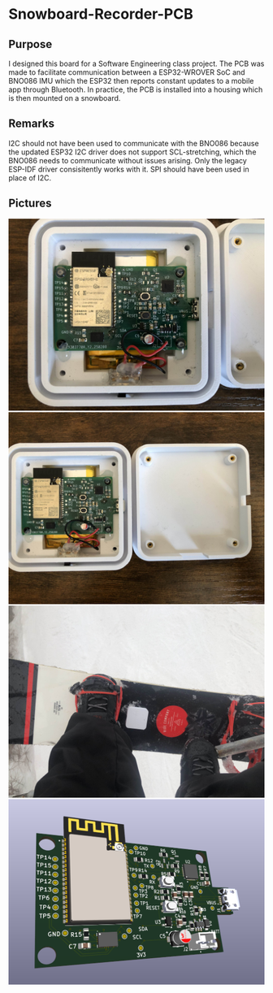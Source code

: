 # Snowboard-Recorder-PCB
## Purpose
I designed this board for a Software Engineering class project. The PCB was made to facilitate communication between a ESP32-WROVER SoC and BNO086 IMU which the ESP32 then reports constant updates to a mobile app through Bluetooth. In practice, the PCB is installed into a housing which is then mounted on a snowboard.
## Remarks
I2C should not have been used to communicate with the BNO086 because the updated ESP32 I2C driver does not support SCL-stretching, which the BNO086 needs to communicate without issues arising. Only the legacy ESP-IDF driver consisitently works with it. SPI should have been used in place of I2C.
## Pictures
![](images/pcb_in_housing.jpg)
![](images/housing_and_pcb.jpg)
![](images/device_on_snowboard.jpg)
![](images/snopcb.PNG)